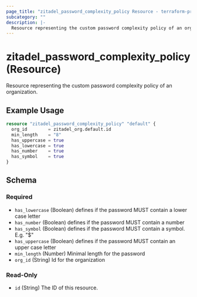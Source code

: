 ```yaml
---
page_title: "zitadel_password_complexity_policy Resource - terraform-provider-zitadel"
subcategory: ""
description: |-
  Resource representing the custom password complexity policy of an organization.
---
```


# zitadel_password_complexity_policy (Resource)

Resource representing the custom password complexity policy of an organization.

## Example Usage

```terraform
resource "zitadel_password_complexity_policy" "default" {
  org_id        = zitadel_org.default.id
  min_length    = "8"
  has_uppercase = true
  has_lowercase = true
  has_number    = true
  has_symbol    = true
}
```

<!-- schema generated by tfplugindocs -->
## Schema

### Required

- `has_lowercase` (Boolean) defines if the password MUST contain a lower case letter
- `has_number` (Boolean) defines if the password MUST contain a number
- `has_symbol` (Boolean) defines if the password MUST contain a symbol. E.g. "$"
- `has_uppercase` (Boolean) defines if the password MUST contain an upper case letter
- `min_length` (Number) Minimal length for the password
- `org_id` (String) Id for the organization

### Read-Only

- `id` (String) The ID of this resource.